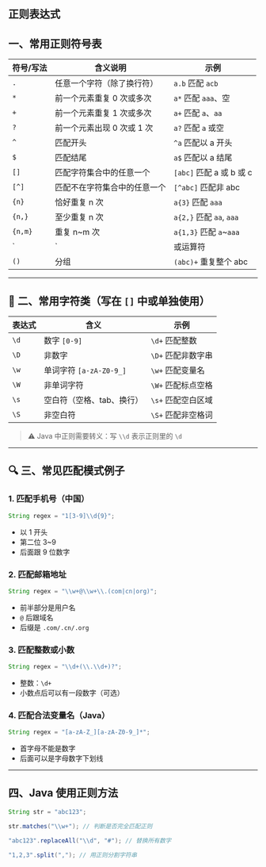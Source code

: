 ## 正则表达式

##  一、常用正则符号表

| 符号/写法 | 含义说明                     | 示例                     |
| --------- | ---------------------------- | ------------------------ |
| `.`       | 任意一个字符（除了换行符）   | `a.b` 匹配 `acb`         |
| `*`       | 前一个元素重复 0 次或多次    | `a*` 匹配 `aaa`、空      |
| `+`       | 前一个元素重复 1 次或多次    | `a+` 匹配 `a`、`aa`      |
| `?`       | 前一个元素出现 0 次或 1 次   | `a?` 匹配 `a` 或空       |
| `^`       | 匹配开头                     | `^a` 匹配以 a 开头       |
| `$`       | 匹配结尾                     | `a$` 匹配以 a 结尾       |
| `[]`      | 匹配字符集合中的任意一个     | `[abc]` 匹配 a 或 b 或 c |
| `[^]`     | 匹配不在字符集合中的任意一个 | `[^abc]` 匹配非 abc      |
| `{n}`     | 恰好重复 n 次                | `a{3}` 匹配 `aaa`        |
| `{n,}`    | 至少重复 n 次                | `a{2,}` 匹配 `aa`, `aaa` |
| `{n,m}`   | 重复 n~m 次                  | `a{1,3}` 匹配 `a`~`aaa`  |
| `|`       | 或运算符                     | `a|b` 匹配 a 或 b        |
| `()`      | 分组                         | `(abc)+` 重复整个 abc    |

---

## 🔣 二、常用字符类（写在 `[]` 中或单独使用）

| 表达式 | 含义                      | 示例               |
| ------ | ------------------------- | ------------------ |
| `\d`   | 数字 `[0-9]`              | `\d+` 匹配整数     |
| `\D`   | 非数字                    | `\D+` 匹配非数字串 |
| `\w`   | 单词字符 `[a-zA-Z0-9_]`   | `\w+` 匹配变量名   |
| `\W`   | 非单词字符                | `\W+` 匹配标点空格 |
| `\s`   | 空白符（空格、tab、换行） | `\s+` 匹配空白区域 |
| `\S`   | 非空白符                  | `\S+` 匹配非空格词 |

> ⚠️ Java 中正则需要转义：写 `\\d` 表示正则里的 `\d`

---

## 🔍 三、常见匹配模式例子

### 1. 匹配手机号（中国）

```java
String regex = "1[3-9]\\d{9}";
```

- 以 1 开头
- 第二位 3~9
- 后面跟 9 位数字

### 2. 匹配邮箱地址

```java
String regex = "\\w+@\\w+\\.(com|cn|org)";
```

- 前半部分是用户名
- `@` 后跟域名
- 后缀是 `.com/.cn/.org`

### 3. 匹配整数或小数

```java
String regex = "\\d+(\\.\\d+)?";
```

- 整数：`\d+`
- 小数点后可以有一段数字（可选）

### 4. 匹配合法变量名（Java）

```java
String regex = "[a-zA-Z_][a-zA-Z0-9_]*";
```

- 首字母不能是数字
- 后面可以是字母数字下划线

---

##  四、Java 使用正则方法

```java
String str = "abc123";

str.matches("\\w+"); // 判断是否完全匹配正则

"abc123".replaceAll("\\d", "#"); // 替换所有数字

"1,2,3".split(","); // 用正则分割字符串
```

